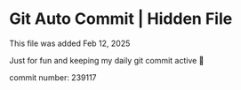 # Git Auto Commit | Hidden File

This file was added Feb 12, 2025

Just for fun and keeping my daily git commit active 🤪

commit number: 239117
